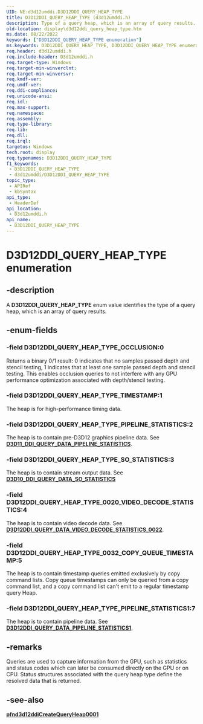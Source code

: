```yaml
---
UID: NE:d3d12umddi.D3D12DDI_QUERY_HEAP_TYPE
title: D3D12DDI_QUERY_HEAP_TYPE (d3d12umddi.h)
description: Type of a query heap, which is an array of query results.
old-location: display\d3d12ddi_query_heap_type.htm
ms.date: 08/22/2022
keywords: ["D3D12DDI_QUERY_HEAP_TYPE enumeration"]
ms.keywords: D3D12DDI_QUERY_HEAP_TYPE, D3D12DDI_QUERY_HEAP_TYPE enumeration [Display Devices], D3D12DDI_QUERY_HEAP_TYPE_0020_VIDEO_DECODE_STATISTICS, D3D12DDI_QUERY_HEAP_TYPE_0032_COPY_QUEUE_TIMESTAMP, D3D12DDI_QUERY_HEAP_TYPE_OCCLUSION, D3D12DDI_QUERY_HEAP_TYPE_PIPELINE_STATISTICS, D3D12DDI_QUERY_HEAP_TYPE_SO_STATISTICS, D3D12DDI_QUERY_HEAP_TYPE_TIMESTAMP, d3d12umddi/D3D12DDI_QUERY_HEAP_TYPE, d3d12umddi/D3D12DDI_QUERY_HEAP_TYPE_0020_VIDEO_DECODE_STATISTICS, d3d12umddi/D3D12DDI_QUERY_HEAP_TYPE_0032_COPY_QUEUE_TIMESTAMP, d3d12umddi/D3D12DDI_QUERY_HEAP_TYPE_OCCLUSION, d3d12umddi/D3D12DDI_QUERY_HEAP_TYPE_PIPELINE_STATISTICS, d3d12umddi/D3D12DDI_QUERY_HEAP_TYPE_SO_STATISTICS, d3d12umddi/D3D12DDI_QUERY_HEAP_TYPE_TIMESTAMP, display.d3d12ddi_query_heap_type
req.header: d3d12umddi.h
req.include-header: D3d12umddi.h
req.target-type: Windows
req.target-min-winverclnt: 
req.target-min-winversvr: 
req.kmdf-ver: 
req.umdf-ver: 
req.ddi-compliance: 
req.unicode-ansi: 
req.idl: 
req.max-support: 
req.namespace: 
req.assembly: 
req.type-library: 
req.lib: 
req.dll: 
req.irql: 
targetos: Windows
tech.root: display
req.typenames: D3D12DDI_QUERY_HEAP_TYPE
f1_keywords:
 - D3D12DDI_QUERY_HEAP_TYPE
 - d3d12umddi/D3D12DDI_QUERY_HEAP_TYPE
topic_type:
 - APIRef
 - kbSyntax
api_type:
 - HeaderDef
api_location:
 - D3d12umddi.h
api_name:
 - D3D12DDI_QUERY_HEAP_TYPE
---
```


# D3D12DDI_QUERY_HEAP_TYPE enumeration

## -description

A **D3D12DDI_QUERY_HEAP_TYPE** enum value identifies the type of a query heap, which is an array of query results.

## -enum-fields

### -field D3D12DDI_QUERY_HEAP_TYPE_OCCLUSION:0

Returns a binary 0/1 result: 0 indicates that no samples passed depth and stencil testing, 1 indicates that at least one sample passed depth and stencil testing. This enables occlusion queries to not interfere with any GPU performance optimization associated with depth/stencil testing.

### -field D3D12DDI_QUERY_HEAP_TYPE_TIMESTAMP:1

The heap is for high-performance timing data.

### -field D3D12DDI_QUERY_HEAP_TYPE_PIPELINE_STATISTICS:2

The heap is to contain pre-D3D12 graphics pipeline data. See [**D3D11_DDI_QUERY_DATA_PIPELINE_STATISTICS**](../d3d10umddi/ns-d3d10umddi-d3d11_ddi_query_data_pipeline_statistics.md).

### -field D3D12DDI_QUERY_HEAP_TYPE_SO_STATISTICS:3

The heap is to contain stream output data. See [**D3D10_DDI_QUERY_DATA_SO_STATISTICS**](../d3d10umddi/ns-d3d10umddi-d3d10_ddi_query_data_so_statistics.md)

### -field D3D12DDI_QUERY_HEAP_TYPE_0020_VIDEO_DECODE_STATISTICS:4

The heap is to contain video decode data. See [**D3D12DDI_QUERY_DATA_VIDEO_DECODE_STATISTICS_0022**](ns-d3d12umddi-d3d12ddi_query_data_video_decode_statistics_0022.md).

### -field D3D12DDI_QUERY_HEAP_TYPE_0032_COPY_QUEUE_TIMESTAMP:5

The heap is to contain timestamp queries emitted exclusively by copy command lists. Copy queue timestamps can only be queried from a copy command list, and a copy command list can't emit to a regular timestamp query Heap.

### -field D3D12DDI_QUERY_HEAP_TYPE_PIPELINE_STATISTICS1:7

The heap is to contain pipeline data. See [**D3D12DDI_QUERY_DATA_PIPELINE_STATISTICS1**](ns-d3d12umddi-d3d12ddi_query_data_pipeline_statistics1.md).

## -remarks

Queries are used to capture information from the GPU, such as statistics and status codes which can later be consumed directly on the GPU or on CPU. Status structures associated with the query heap type define the resolved data that is returned.

## -see-also

[**pfnd3d12ddiCreateQueryHeap0001**](nc-d3d12umddi-pfnd3d12ddi_create_query_heap_0001.md)
